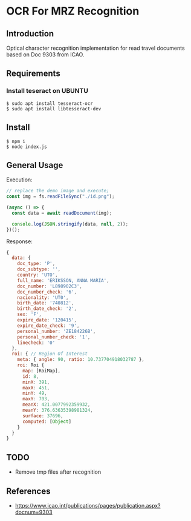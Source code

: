 # OCR For MRZ Recognition

## Introduction

Optical character recognition implementation for read travel documents based on Doc 9303 from ICAO.

## Requirements

### Install teseract on UBUNTU

    $ sudo apt install tesseract-ocr
    $ sudo apt install libtesseract-dev

## Install

    $ npm i
    $ node index.js

## General Usage

Execution:

```javascript
// replace the demo image and execute;
const img = fs.readFileSync("./id.png");

(async () => {
  const data = await readDocument(img);

  console.log(JSON.stringify(data, null, 2));
})();
```

Response:

```javascript
{
  data: {
    doc_type: 'P',
    doc_subtype: '',
    country: 'UTO',
    full_name: 'ERIKSSON, ANNA MARIA',
    doc_number: 'L898902C3',
    doc_number_check: '6',
    nacionality: 'UT0',
    birth_date: '740812',
    birth_date_check: '2',
    sex: 'F',
    expire_date: '120415',
    expire_date_check: '9',
    personal_number: 'ZE184226B',
    personal_number_check: '1',
    linecheck: '0'
  },
  roi: { // Region Of Interest
    meta: { angle: 90, ratio: 10.737704918032787 },
    roi: Roi {
      map: [RoiMap],
      id: 8,
      minX: 391,
      maxX: 451,
      minY: 49,
      maxY: 703,
      meanX: 421.0077992359932,
      meanY: 376.63635398981324,
      surface: 37696,
      computed: [Object]
    }
  }
}

```

## TODO

- Remove tmp files after recognition

## References

- https://www.icao.int/publications/pages/publication.aspx?docnum=9303
